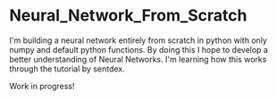 # Neural_Network_From_Scratch
I'm building a neural network entirely from scratch in python with only numpy and default python functions. By doing this I hope to develop a better understanding of Neural Networks. 
I'm learning how this works through the tutorial by sentdex. 

Work in progress!
